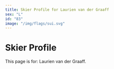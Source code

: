 ```yaml
---
title: Skier Profile for Laurien van der Graaff
sex: "L"
id: "83"
image: "/img/flags/sui.svg" 
---
```


# Skier Profile

This page is for: Laurien van der Graaff.
    